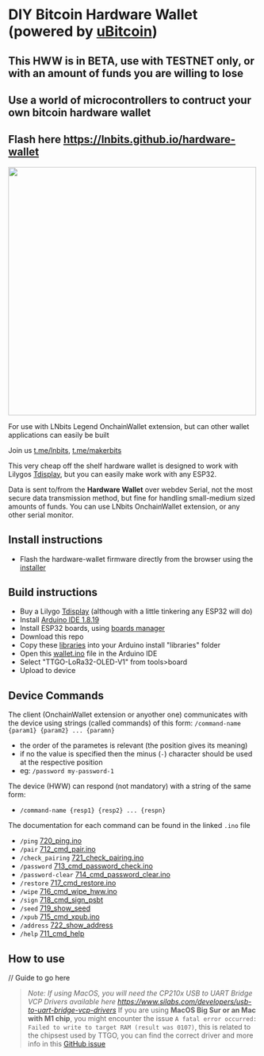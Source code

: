 # DIY Bitcoin Hardware Wallet (powered by <a href="https://www.arduino.cc/reference/en/libraries/ubitcoin/">uBitcoin</a>)
## This HWW is in BETA, use with TESTNET only, or with an amount of funds you are willing to lose 

## Use a world of microcontrollers to contruct your own bitcoin hardware wallet


## Flash here https://lnbits.github.io/hardware-wallet

<img style="width:500px;" src="https://user-images.githubusercontent.com/33088785/180316957-4f99d7e9-9820-4302-9dde-ba555cb04729.png">

For use with LNbits Legend OnchainWallet extension, but can other wallet applications can easily be built

Join us <a href="https://t.me/lnbits">t.me/lnbits</a>, <a href="https://t.me/makerbits">t.me/makerbits</a>

This very cheap off the shelf hardware wallet is designed to work with Lilygos <a href="https://www.aliexpress.com/item/33048962331.html">Tdisplay</a>, but you can easily make work with any ESP32.

Data is sent to/from the **Hardware Wallet** over webdev Serial, not the most secure data transmission method, but fine for handling small-medium sized amounts of funds. You can use LNbits OnchainWallet extension, or any other serial monitor.

## Install instructions
- Flash the hardware-wallet firmware directly from the browser using the [installer](https://lnbits.github.io/hardware-wallet)
## Build instructions

- Buy a Lilygo <a href="https://www.aliexpress.com/item/33048962331.html">Tdisplay</a> (although with a little tinkering any ESP32 will do) 
- Install <a href="https://www.arduino.cc/en/software">Arduino IDE 1.8.19</a>
- Install ESP32 boards, using <a href="https://docs.espressif.com/projects/arduino-esp32/en/latest/installing.html#installing-using-boards-manager">boards manager</a>
- Download this repo
- Copy these <a href="libraries">libraries</a> into your Arduino install "libraries" folder
- Open this <a href="wallet/wallet.ino">wallet.ino</a> file in the Arduino IDE
- Select "TTGO-LoRa32-OLED-V1" from tools>board
- Upload to device

## Device Commands
The client (OnchainWallet extension or anyother one) communicates with the device using strings (called commands) of this form:
`/command-name {param1} {param2} ... {paramn}`
 - the order of the parametes is relevant (the position gives its meaning)
 - if no the value is specified then the minus (`-`) character should be used at the respective position
 - eg: `/password my-password-1`

 The device (HWW) can respond (not mandatory) with a string of the same form: 
  - `/command-name {resp1} {resp2} ... {respn}`

The documentation for each command can be found in the linked `.ino` file

 - `/ping` [720_ping.ino](https://github.com/lnbits/hardware-wallet/blob/main/wallet/720_ping.ino)
 - `/pair` [712_cmd_pair.ino](https://github.com/lnbits/hardware-wallet/blob/main/wallet/712_cmd_pair.ino)
 - `/check_pairing` [721_check_pairing.ino](https://github.com/lnbits/hardware-wallet/blob/main/wallet/721_check_pairing.ino)
 - `/password` [713_cmd_password_check.ino](https://github.com/lnbits/hardware-wallet/blob/main/wallet/713_cmd_password_check.ino)
 - `/password-clear` [714_cmd_password_clear.ino](https://github.com/lnbits/hardware-wallet/blob/main/wallet/714_cmd_password_clear.ino)
 - `/restore` [717_cmd_restore.ino](https://github.com/lnbits/hardware-wallet/blob/main/wallet/717_cmd_restore.ino)
 - `/wipe` [716_cmd_wipe_hww.ino](https://github.com/lnbits/hardware-wallet/blob/main/wallet/716_cmd_wipe_hww.ino)
 - `/sign` [718_cmd_sign_psbt](https://github.com/lnbits/hardware-wallet/blob/main/wallet/718_cmd_sign_psbt.ino)
 - `/seed` [719_show_seed](https://github.com/lnbits/hardware-wallet/blob/main/wallet/719_show_seed.ino)
 - `/xpub` [715_cmd_xpub.ino](https://github.com/lnbits/hardware-wallet/blob/main/wallet/715_cmd_xpub.ino)
 - `/address` [722_show_address](https://github.com/lnbits/hardware-wallet/blob/main/wallet/722_show_address.ino)
 - `/help` [711_cmd_help](https://github.com/lnbits/hardware-wallet/blob/main/wallet/711_cmd_help.ino)
## How to use
// Guide to go here

> _Note: If using MacOS, you will need the CP210x USB to UART Bridge VCP Drivers available here https://www.silabs.com/developers/usb-to-uart-bridge-vcp-drivers_
> If you are using **MacOS Big Sur or an Mac with M1 chip**, you might encounter the issue `A fatal error occurred: Failed to write to target RAM (result was 0107)`, this is related to the chipsest used by TTGO, you can find the correct driver and more info in this <a href="https://github.com/Xinyuan-LilyGO/LilyGo-T-Call-SIM800/issues/139#issuecomment-904390716">GitHub issue</a>
